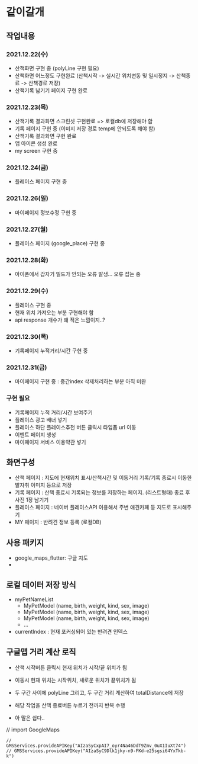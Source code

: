 # 같이갈개

## 작업내용
### 2021.12.22(수)
- 산책화면 구현 중 (polyLine 구현 필요)
- 산책화면 어느정도 구현완료 (산책시작 -> 실시간 위치변동 및 일시정지 -> 산책종료 -> 산책경로 저장)
- 산책기록 남기기 페이지 구현 완료

### 2021.12.23(목)
- 산책기록 결과화면 스크린샷 구현완료 => 로컬db에 저장해야 함
- 기록 페이지 구현 중 (이미지 저장 경로 temp에 안되도록 해야 함)
- 산책기록 결과화면 구현 완료
- 앱 아이콘 생성 완료
- my screen 구현 중

### 2021.12.24(금)
- 플레이스 페이지 구현 중

### 2021.12.26(일)
- 마이페이지 정보수정 구현 중

### 2021.12.27(월)
- 플레이스 페이지 (google_place) 구현 중

### 2021.12.28(화)
- 아이폰에서 갑자기 빌드가 안되는 오류 발생... 오류 잡는 중

### 2021.12.29(수)
- 플레이스 구현 중
- 현재 위치 가져오는 부분 구현해야 함
- api response 개수가 왜 적은 느낌이지..?

### 2021.12.30(목)
- 기록페이지 누적거리/시간 구현 중

### 2021.12.31(금)
- 마이페이지 구현 중 : 중간index 삭제처리하는 부분 아직 미완

### 구현 필요
- 기록페이지 누적 거리/시간 보여주기
- 플레이스 광고 배너 넣기
- 플레이스 하단 플레이스추천 버튼 클릭시 타입폼 url 이동
- 이벤트 페이지 생성
- 마이페이지 서비스 이용약관 넣기

## 화면구성
- 산책 페이지 : 지도에 현재위치 표시/산책시간 및 이동거리 기록/기록 종료시 이동한 발자취 이미지 등으로 저장
- 기록 페이지 : 산책 종료시 기록되는 정보를 저장하는 페이지. (리스트형태) 종료 후 사진 1장 남기기
- 플레이스 페이지 : 네이버 플레이스API 이용해서 주변 애견카페 등 지도로 표시해주기
- MY 페이지 : 반려견 정보 등록 (로컬DB)

## 사용 패키지
- google_maps_flutter: 구글 지도
-

## 로컬 데이터 저장 방식
- myPetNameList
    - MyPetModel (name, birth, weight, kind, sex, image)
    - MyPetModel (name, birth, weight, kind, sex, image)
    - MyPetModel (name, birth, weight, kind, sex, image)
    - ...
- currentIndex : 현재 포커싱되어 있는 반려견 인덱스

## 구글맵 거리 계산 로직
- 산책 시작버튼 클릭시 현재 위치가 시작/끝 위치가 됨
- 이동시 현재 위치는 시작위치, 새로운 위치가 끝위치가 됨
- 두 구간 사이에 polyLine 그리고, 두 구간 거리 계산하여 totalDistance에 저장
- 해당 작업을 산책 종료버튼 누르기 전까지 반복 수행

- 아 말은 쉽다..


// import GoogleMaps

    // GMSServices.provideAPIKey("AIzaSyCxpAI7_oyr4Na46DdT9Zmv_0uX1IuXt74")
    // GMSServices.provideAPIKey("AIzaSyC9Dlk1jky-n9-FKd-e25sgsi64YxTkb-k")